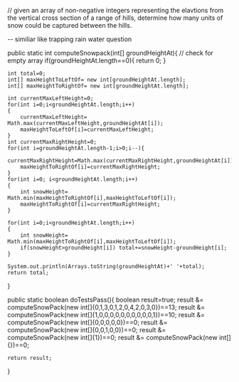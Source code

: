 // given an array of non-negative integers representing the elavtions from the vertical cross section of a range of hills, determine how many units of snow could be captured between the hills.

-- similiar like trapping rain water question

public static int computeSnowpack(int[] groundHeightAt){
    // check for empty array
    if(groundHeightAt.length==0){
        return 0;
    }

    int total=0;
    int[] maxHeightToLeftOf= new int[groundHeightAt.length];
    int[] maxHeightToRightOf= new int[groundHeightAt.length];

    int currentMaxLeftHeight=0;
    for(int i=0;i<groundHeightAt.length;i++)
    {
        currentMaxLeftHeight= Math.max(currentMaxLeftHeight,groundHeightAt[i]);
        maxHeightToLeftOf[i]=currentMaxLeftHeight;
    }
    int currentMaxRightHeight=0;
    for(int i=groundHeightAt.length-1;i>0;i--){
        currentMaxRightHeight=Math.max(currentMaxRightHeight,groundHeightAt[i]);
        maxHeightToRightOf[i]=currentMaxRightHeight;
    }
    for(int i=0; i<groundHeightAt.length;i++)
    {
        int snowHeight= Math.min(maxHeightToRightOf[i],maxHeightToLeftOf[i]);
        maxHeightToRightOf[i]=currentMaxRightHeight;
    }

    for(int i=0;i<groundHeightAt.length;i++)
    {
        int snowHeight= Math.min(maxHeightToRightOf[i],maxHeightToLeftOf[i]);
        if(snowHeight>groundHeight[i]) total+=snowHeight-groundHeight[i];
    }

    System.out.println(Arrays.toString(groundHeightAt)+' '+total);
    return total;
}

public static boolean doTestsPass(){
    boolean result=true;
    result &= computeSnowPack(new int[]{0,1,3,0,1,2,0,4,2,0,3,0})==13;
    result &= computeSnowPack(new int[]{1,0,0,0,0,0,0,0,0,0,0,1})==10;
    result &= computeSnowPack(new int[]{0,0,0,0,0})==0;
    result &= computeSnowPack(new int[]{0,0,1,0,0})==0;
    result &= computeSnowPack(new int[]{1})==0;
    result &= computeSnowPack(new int[]{})==0;

    return result;
}